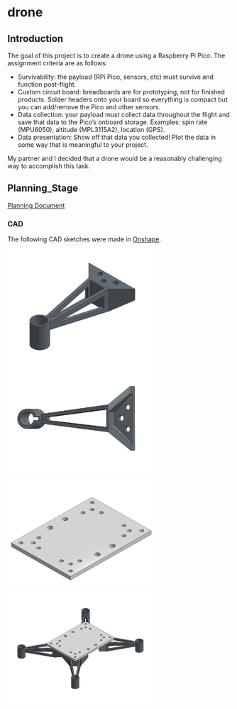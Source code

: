 # drone

## Introduction

The goal of this project is to create a drone using a Raspberry Pi Pico. The assignment criteria are as follows:
* Survivability: the payload (RPi Pico, sensors, etc) must survive and function post-flight.
* Custom circuit board: breadboards are for prototyping, not for finished products.  Solder headers onto your board so everything is compact but you can add/remove the Pico and other sensors.
* Data collection: your payload must collect data throughout the flight and save that data to the Pico’s onboard storage. Examples: spin rate (MPU6050), altitude (MPL3115A2), location (GPS).
* Data presentation: Show off that data you collected! Plot the data in some way that is meaningful to your project. 

My partner and I decided that a drone would be a reasonably challenging way to accomplish this task.

## Planning_Stage

[Planning Document](Planning.md)

### CAD

The following CAD sketches were made in [Onshape](https://cvilleschools.onshape.com/documents/ce9d8d739d2d9f15e9173bc0/w/6c76af61bf90a62108bdc466/e/912e9d444323990bdd98e468?renderMode=0&uiState=63b58eecc68e6a59295096d6). 

<img src="images/Arm.png" alt="Arm.png" width="330" height="250"><img src="images/ArmBottom.png" alt="ArmBottom.png" width="330" height="250">

<img src="images/Base.png" alt="Base.png" width="330" height="250"><img src="images/Drone.png" alt="Drone.png" width="330" height="250">
